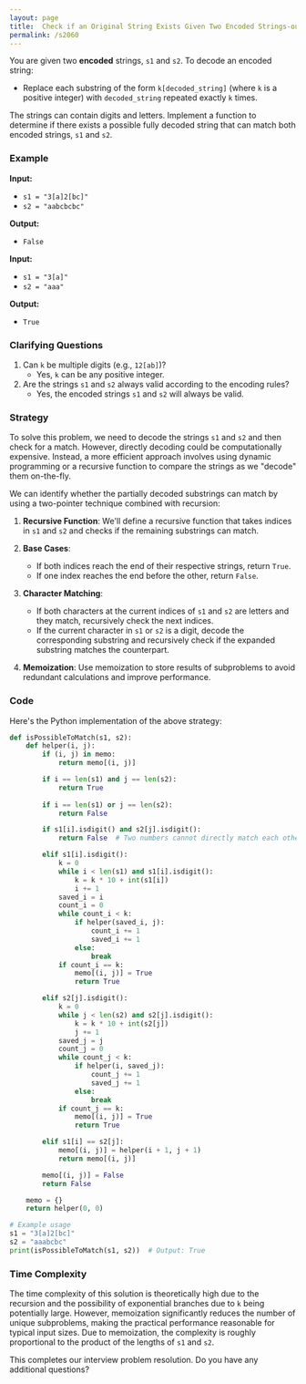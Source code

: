 ```yaml
---
layout: page
title:  Check if an Original String Exists Given Two Encoded Strings-out
permalink: /s2060
---
```

You are given two **encoded** strings, `s1` and `s2`. To decode an encoded string:
- Replace each substring of the form `k[decoded_string]` (where `k` is a positive integer) with `decoded_string` repeated exactly `k` times.
  
The strings can contain digits and letters. Implement a function to determine if there exists a possible fully decoded string that can match both encoded strings, `s1` and `s2`.

### Example
**Input:**
- `s1 = "3[a]2[bc]"`
- `s2 = "aabcbcbc"`

**Output:**
- `False`

**Input:**
- `s1 = "3[a]"`
- `s2 = "aaa"`

**Output:**
- `True`

### Clarifying Questions
1. Can `k` be multiple digits (e.g., `12[ab]`)?
    - Yes, `k` can be any positive integer.
2. Are the strings `s1` and `s2` always valid according to the encoding rules?
    - Yes, the encoded strings `s1` and `s2` will always be valid.

### Strategy
To solve this problem, we need to decode the strings `s1` and `s2` and then check for a match. However, directly decoding could be computationally expensive. Instead, a more efficient approach involves using dynamic programming or a recursive function to compare the strings as we "decode" them on-the-fly.

We can identify whether the partially decoded substrings can match by using a two-pointer technique combined with recursion:

1. **Recursive Function**:
   We'll define a recursive function that takes indices in `s1` and `s2` and checks if the remaining substrings can match.

2. **Base Cases**:
   - If both indices reach the end of their respective strings, return `True`.
   - If one index reaches the end before the other, return `False`.

3. **Character Matching**:
   - If both characters at the current indices of `s1` and `s2` are letters and they match, recursively check the next indices.
   - If the current character in `s1` or `s2` is a digit, decode the corresponding substring and recursively check if the expanded substring matches the counterpart.

4. **Memoization**:
   Use memoization to store results of subproblems to avoid redundant calculations and improve performance.

### Code
Here's the Python implementation of the above strategy:

```python
def isPossibleToMatch(s1, s2):
    def helper(i, j):
        if (i, j) in memo:
            return memo[(i, j)]

        if i == len(s1) and j == len(s2):
            return True
        
        if i == len(s1) or j == len(s2):
            return False

        if s1[i].isdigit() and s2[j].isdigit():
            return False  # Two numbers cannot directly match each other without decoding

        elif s1[i].isdigit():
            k = 0
            while i < len(s1) and s1[i].isdigit():
                k = k * 10 + int(s1[i])
                i += 1
            saved_i = i
            count_i = 0
            while count_i < k:
                if helper(saved_i, j):
                    count_i += 1
                    saved_i += 1
                else:
                    break
            if count_i == k:
                memo[(i, j)] = True
                return True

        elif s2[j].isdigit():
            k = 0
            while j < len(s2) and s2[j].isdigit():
                k = k * 10 + int(s2[j])
                j += 1
            saved_j = j
            count_j = 0
            while count_j < k:
                if helper(i, saved_j):
                    count_j += 1
                    saved_j += 1
                else:
                    break
            if count_j == k:
                memo[(i, j)] = True
                return True

        elif s1[i] == s2[j]:
            memo[(i, j)] = helper(i + 1, j + 1)
            return memo[(i, j)]

        memo[(i, j)] = False
        return False

    memo = {}
    return helper(0, 0)

# Example usage
s1 = "3[a]2[bc]"
s2 = "aaabcbc"
print(isPossibleToMatch(s1, s2))  # Output: True
```

### Time Complexity
The time complexity of this solution is theoretically high due to the recursion and the possibility of exponential branches due to `k` being potentially large. However, memoization significantly reduces the number of unique subproblems, making the practical performance reasonable for typical input sizes. Due to memoization, the complexity is roughly proportional to the product of the lengths of `s1` and `s2`.

This completes our interview problem resolution. Do you have any additional questions?